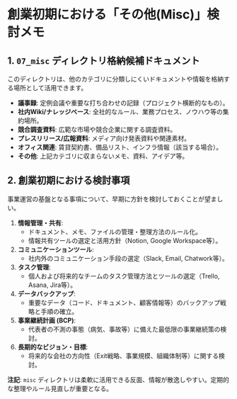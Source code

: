 # 創業初期における「その他(Misc)」検討メモ

## 1. `07_misc` ディレクトリ格納候補ドキュメント

このディレクトリは、他のカテゴリに分類しにくいドキュメントや情報を格納する場所として活用できます。

* **議事録**: 定例会議や重要な打ち合わせの記録（プロジェクト横断的なもの）。
* **社内Wiki/ナレッジベース**: 全社的なルール、業務プロセス、ノウハウ等の集約場所。
* **競合調査資料**: 広範な市場や競合企業に関する調査資料。
* **プレスリリース/広報資料**: メディア向け発表資料や関連素材。
* **オフィス関連**: 賃貸契約書、備品リスト、インフラ情報（該当する場合）。
* **その他**: 上記カテゴリに収まらないメモ、資料、アイデア等。

## 2. 創業初期における検討事項

事業運営の基盤となる事項について、早期に方針を検討しておくことが望ましい。

1. **情報管理・共有**:
    * ドキュメント、メモ、ファイルの管理・整理方法のルール化。
    * 情報共有ツールの選定と活用方針（Notion, Google Workspace等）。
2. **コミュニケーションツール**:
    * 社内外のコミュニケーション手段の選定（Slack, Email, Chatwork等）。
3. **タスク管理**:
    * 個人および将来的なチームのタスク管理方法とツールの選定（Trello, Asana, Jira等）。
4. **データバックアップ**:
    * 重要なデータ（コード、ドキュメント、顧客情報等）のバックアップ戦略と手順の確立。
5. **事業継続計画 (BCP)**:
    * 代表者の不測の事態（病気、事故等）に備えた最低限の事業継続策の検討。
6. **長期的なビジョン・目標**:
    * 将来的な会社の方向性（Exit戦略、事業規模、組織体制等）に関する検討。

**注記**: `misc` ディレクトリは柔軟に活用できる反面、情報が散逸しやすい。定期的な整理やルール見直しが重要となる。
